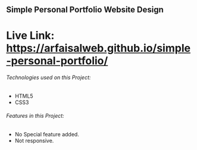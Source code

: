 ## Simple Personal Portfolio Website Design

# Live Link: https://arfaisalweb.github.io/simple-personal-portfolio/ 

###### Technologies used on this Project:
* HTML5
* CSS3

###### Features in this Project:
* No Special feature added.
* Not responsive.
